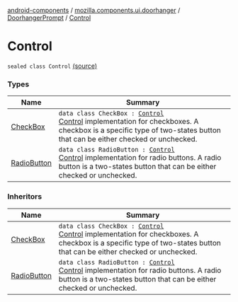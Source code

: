 [android-components](../../../index.md) / [mozilla.components.ui.doorhanger](../../index.md) / [DoorhangerPrompt](../index.md) / [Control](./index.md)

# Control

`sealed class Control` [(source)](https://github.com/mozilla-mobile/android-components/blob/master/components/ui/doorhanger/src/main/java/mozilla/components/ui/doorhanger/DoorhangerPrompt.kt#L107)

### Types

| Name | Summary |
|---|---|
| [CheckBox](-check-box/index.md) | `data class CheckBox : `[`Control`](./index.md)<br>[Control](./index.md) implementation for checkboxes. A checkbox is a specific type of two-states button that can be either checked or unchecked. |
| [RadioButton](-radio-button/index.md) | `data class RadioButton : `[`Control`](./index.md)<br>[Control](./index.md) implementation for radio buttons. A radio button is a two-states button that can be either checked or unchecked. |

### Inheritors

| Name | Summary |
|---|---|
| [CheckBox](-check-box/index.md) | `data class CheckBox : `[`Control`](./index.md)<br>[Control](./index.md) implementation for checkboxes. A checkbox is a specific type of two-states button that can be either checked or unchecked. |
| [RadioButton](-radio-button/index.md) | `data class RadioButton : `[`Control`](./index.md)<br>[Control](./index.md) implementation for radio buttons. A radio button is a two-states button that can be either checked or unchecked. |
